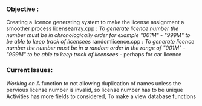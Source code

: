 
### Objective : 
Creating a licence generating system to make the license assignment a smoother process
licensearray.cpp : *To generate licence number the number must be in chronologically order for example "001M" - "999M" to be able to keep track of licensees*
randomlicence.cpp : *To generate licence number the number must be in a random order in the range of "001M" - "999M" to be able to keep track of licensees* - perhaps for car licence 

###  Current Issues: 
*Working on* A function to not allowing duplication of names unless the pervious license number is invalid, so license number has to be unique
Activities has more fields to considered, To make a view database functions


